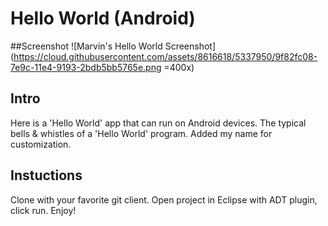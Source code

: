 # Hello World (Android)
##Screenshot
![Marvin's Hello World Screenshot](https://cloud.githubusercontent.com/assets/8616618/5337950/9f82fc08-7e9c-11e4-9193-2bdb5bb5765e.png =400x)

## Intro

Here is a 'Hello World' app that can run 
on Android devices. The typical bells &
whistles of a 'Hello World' program.
Added my name for customization.

## Instuctions

Clone with your favorite git client. Open 
project in Eclipse with ADT plugin, click
run. Enjoy!
